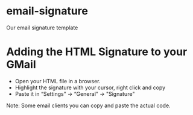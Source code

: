 # email-signature
Our email signature template

# Adding the HTML Signature to your GMail
- Open your HTML file in a browser.
- Highlight the signature with your cursor, right click and copy
- Paste it in “Settings” -> “General” -> "Signature"


Note: Some email clients you can copy and paste the actual code.
